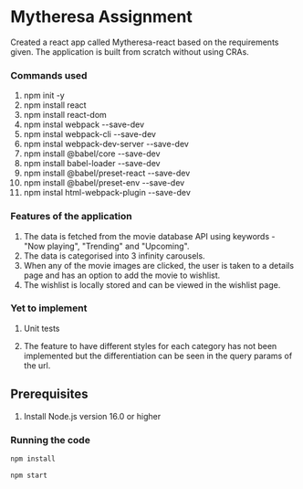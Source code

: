 # Mytheresa Assignment

Created a react app called Mytheresa-react based on the requirements given. The application is built from scratch without using CRAs. 

### Commands used
1. npm init -y
2. npm install react
3. npm install react-dom
4. npm instal webpack --save-dev
5. npm instal webpack-cli --save-dev
6. npm instal webpack-dev-server --save-dev
7. npm install @babel/core --save-dev
8. npm install babel-loader --save-dev
9. npm install @babel/preset-react --save-dev
10. npm install @babel/preset-env --save-dev
11. npm instal html-webpack-plugin --save-dev

### Features of the application

1. The data is fetched from the movie database API using keywords - "Now playing", "Trending" and "Upcoming".
2. The data is categorised into 3 infinity carousels.
3. When any of the movie images are clicked, the user is taken to a details page and has an option to add the movie to wishlist.
4. The wishlist is locally stored and can be viewed in the wishlist page.

### Yet to implement 

1. Unit tests
   
2. The feature to have different styles for each category has not been implemented but the differentiation can be seen in the query params of the url.


## Prerequisites

1. Install Node.js version 16.0 or higher

### Running the code
 ```sh
npm install
```
 ```sh
npm start 
```
